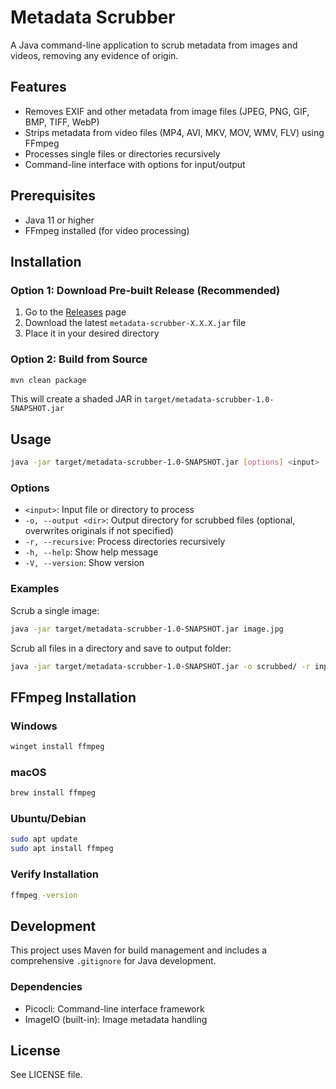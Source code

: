 # Metadata Scrubber

A Java command-line application to scrub metadata from images and videos, removing any evidence of origin.

## Features

- Removes EXIF and other metadata from image files (JPEG, PNG, GIF, BMP, TIFF, WebP)
- Strips metadata from video files (MP4, AVI, MKV, MOV, WMV, FLV) using FFmpeg
- Processes single files or directories recursively
- Command-line interface with options for input/output

## Prerequisites

- Java 11 or higher
- FFmpeg installed (for video processing)

## Installation

### Option 1: Download Pre-built Release (Recommended)

1. Go to the [Releases](https://github.com/ergonomech/metadata_scrubbers/releases) page
2. Download the latest `metadata-scrubber-X.X.X.jar` file
3. Place it in your desired directory

### Option 2: Build from Source

```bash
mvn clean package
```

This will create a shaded JAR in `target/metadata-scrubber-1.0-SNAPSHOT.jar`

## Usage

```bash
java -jar target/metadata-scrubber-1.0-SNAPSHOT.jar [options] <input>
```

### Options

- `<input>`: Input file or directory to process
- `-o, --output <dir>`: Output directory for scrubbed files (optional, overwrites originals if not specified)
- `-r, --recursive`: Process directories recursively
- `-h, --help`: Show help message
- `-V, --version`: Show version

### Examples

Scrub a single image:

```bash
java -jar target/metadata-scrubber-1.0-SNAPSHOT.jar image.jpg
```

Scrub all files in a directory and save to output folder:

```bash
java -jar target/metadata-scrubber-1.0-SNAPSHOT.jar -o scrubbed/ -r input_dir/
```

## FFmpeg Installation

### Windows
```bash
winget install ffmpeg
```

### macOS
```bash
brew install ffmpeg
```

### Ubuntu/Debian
```bash
sudo apt update
sudo apt install ffmpeg
```

### Verify Installation
```bash
ffmpeg -version
```

## Development

This project uses Maven for build management and includes a comprehensive `.gitignore` for Java development.

### Dependencies

- Picocli: Command-line interface framework
- ImageIO (built-in): Image metadata handling

## License

See LICENSE file.

